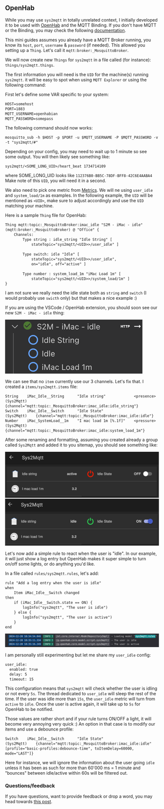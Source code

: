 ## OpenHab

While you may use `sys2mqtt` in totally unrelated context, I initially developed it to be used with
[OpenHab](https://www.openhab.org/) and the MQTT Binding. If you don't have MQTT or the Binding, you may check the following [documentation](https://community.openhab.org/t/oh3-mqtt-setup-and-configuration/111494).

This mini guides assumes you already have a MQTT Broker running, you know its `host`, `port`, `username` & `password` (if
needed). This allowed you setting up a `Thing`. Let's call it `mqtt:broker:_MosquittoBroker`.

We will now create new `Things` for `sys2mqtt` in a file called (for instance): `things/sys2mqtt.things`.

The first information you will need is the `UID` for the machine(s) running `sys2mqtt`.
it will be easy to spot when using `MQTT Explorer` or using the following command:

First let's define some VAR specific to your system:
```
HOST=somehost
PORT=1883
MQTT_USERNAME=openhabian
MQTT_PASSWORD=somepass
```

The following command should now works:
```
mosquitto_sub -h $HOST -p $PORT -u $MQTT_USERNAME -P $MQTT_PASSWORD -v -t "sys2mqtt/#"
```

Depending on your config, you may need to wait up to 1 minute so see some output.
You will then likely see something like:
```
sys2mqtt/<SOME_LONG_UID>/heart_beat 1734714109
```

where SOME_LONG_UID looks like `112376B0-BB5C-78DF-BFF8-42C6E4AABA4`
Make note of this `UID`, you will need it in a second.

We also need to pick one metric from [Metrics](metrics.md). We will ne using `user_idle` and `system_load/1m` as examples.
In the following example, the `UID` will be mentioned as `<UID>`, make sure to adjust accordingly and use the `UID`
matching your machine.

Here is a sample `Thing` file for OpenHab:
```
Thing mqtt:topic:_MosquittoBroker:imac_idle "S2M - iMac - idle" (mqtt:broker:_MosquittoBroker) @ "Office" {
    Channels:
        Type string : idle_string "Idle String" [
            stateTopic="sys2mqtt/<UID>>/user_idle" ]

        Type switch: idle "Idle" [
            stateTopic="sys2mqtt/<UID>>/user_idle",
            on="idle", off="active" ]

        Type number : system_load_1m "iMac Load 1m" [
            stateTopic="sys2mqtt/<UID>>/system_load/1m" ]
}
```

I am not sure we really need the idle state both as `string` and `switch` (I would probably use `swicth` only) but that
makes a nice example :)

If you are using the VSCode / OpenHab extension, you should soon see our new `S2M - iMac - idle` thing:

![OpenHab Thing](../resources/screenshots/thing.png)

We can see that no `item` currently use our 3 channels. Let's fix that. I created a `items/sys2mqtt.items` file:

```
String    iMac_Idle__String      "Idle string"             <presence>    (Sys2Mqtt)    {channel="mqtt:topic:_MosquittoBroker:imac_idle:idle_string"}
Switch    iMac_Idle__Switch      "Idle State"                            (Sys2Mqtt)    {channel="mqtt:topic:_MosquittoBroker:imac_idle:idle"}
Number    iMac_SystemLoad__1m    "I mac load 1m [%.1f]"    <pressure>    (Sys2Mqtt)    {channel="mqtt:topic:_MosquittoBroker:imac_idle:system_load_1m"}
```
After some renaming and formatting, assuming you created already a group called `Sys2Mqtt` and added it to you sitemap, you should see something like:

![Active](../resources/screenshots/active.png)
![Idle](../resources/screenshots/idle.png)

Let's now add a simple rule to react when the user is "idle". In our example, it will just show a log entry but OpenHab
makes it super simple to turn on/off some lights, or do anything you'd like.

In a file called `rules/sys2mqtt.rules`, let's add:
```
rule "Add a log entry when the user is idle"
when
    Item iMac_Idle__Switch changed
then
    if (iMac_Idle__Switch.state == ON) {
        logInfo("sys2mqtt", "The user is idle")
    } else {
        logInfo("sys2mqtt", "The user is active")
    }
end
```

![Logs](../resources/screenshots/logs.png)

I am personally still experimenting but let me share my `user_idle` config:
```
user_idle:
  enabled: true
  delay: 5
  timeout: 15
```
This configuration means that `sys2mqtt` will check whether the user is idling or not every `5s`. The thread dedicated to
`user_idle` will sleep the rest of the time.
If the user was idle more than `15s`, the `user_idle` metric will turn from `active` to `idle`. Once the user is active
again, it will take up to `5s` for OpenHab to be notified.

Those values are rather short and if your rule turns ON/OFF a light, it will become very annoying very quick :)
An option in that case is to modify our items and use a debounce profile:
```
Switch    iMac_Idle__Switch      "Idle State"                            (Sys2Mqtt)    {channel="mqtt:topic:_MosquittoBroker:imac_idle:idle" [profile="basic-profiles:debounce-time", toItemDelay=60000, mode="LAST"]}
```
Here for instance, we will ignore the information about the user going `idle` unless it has been as such for more than
60'000 ms = 1 minute and "bounces" between idle/active within 60s will be filtered out.

### Questions/feedback

If you have questions, want to provide feedback or drop a word, you may head towards [this
post](https://community.openhab.org/t/sys2mqtt-send-system-metrics-from-your-computer-to-mqtt/161010).
